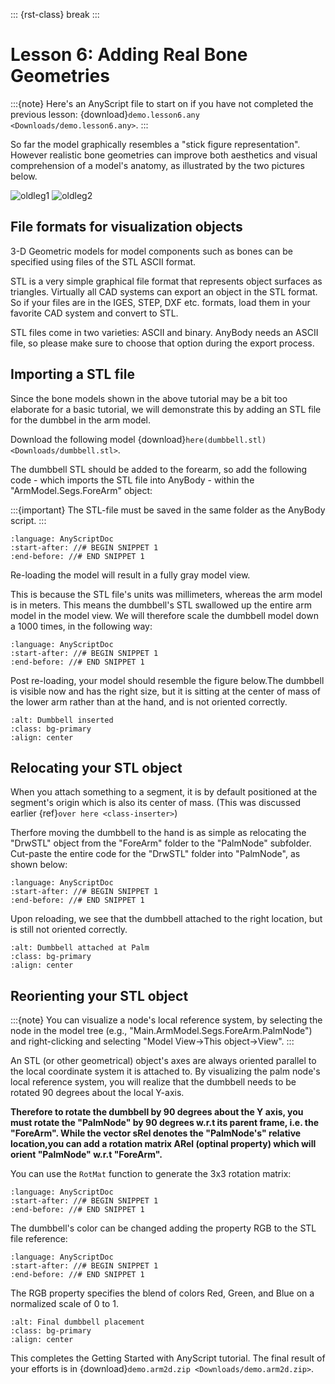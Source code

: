 ::: {rst-class} break
:::

# Lesson 6: Adding Real Bone Geometries

:::{note}
Here's an AnyScript file to start on if you have not completed the
previous lesson: {download}`demo.lesson6.any <Downloads/demo.lesson6.any>`.
:::

So far the model graphically resembles a "stick figure representation".
However realistic bone geometries can improve both aesthetics and
visual comprehension of a model's anatomy, as illustrated
by the two pictures below.

![oldleg1](_static/lesson6/image1.jpeg) ![oldleg2](_static/lesson6/image2.jpeg)

## File formats for visualization objects

3-D Geometric models for model components such as bones can be specified using files
of the STL ASCII format.

STL is a very simple graphical file format that represents object surfaces as
triangles. Virtually all CAD systems can export an object in the STL format. So if your files are in the IGES,
STEP, DXF etc. formats, load them in your favorite CAD system and convert to STL.

STL files come in two varieties: ASCII and binary. AnyBody needs an ASCII file, so please make sure to choose that
option during the export process.

## Importing a STL file

Since the bone models shown in the above tutorial may be a bit too elaborate for a
basic tutorial, we will demonstrate this by adding an STL file for the dumbbel in the arm model.

Download the following model {download}`here(dumbbell.stl) <Downloads/dumbbell.stl>`.

The dumbbell STL should be added to the forearm, so add the following code - which imports the STL
file into AnyBody - within the "ArmModel.Segs.ForeArm" object:

:::{important}
The STL-file must be saved in the same folder as the AnyBody script. 
:::

```{literalinclude} Snippets/lesson6/snip.NewModel.main-1.any
:language: AnyScriptDoc
:start-after: //# BEGIN SNIPPET 1
:end-before: //# END SNIPPET 1
```

Re-loading the model will result in a fully gray model view.

This is because the STL file's units was millimeters, whereas the arm model
is in meters. This means the dumbbell's STL swallowed up the entire arm model in the model view.
We will therefore scale the dumbbell model down a 1000 times, in the following way:

```{literalinclude} Snippets/lesson6/snip.NewModel.main-2.any
:language: AnyScriptDoc
:start-after: //# BEGIN SNIPPET 1
:end-before: //# END SNIPPET 1
```

Post re-loading, your model should resemble the figure below.The dumbbell is visible now and has the right size, but
it is sitting at the center of mass of the lower arm rather than at the hand, and is not oriented correctly.

```{image} _static/lesson6/image3.jpeg
:alt: Dumbbell inserted
:class: bg-primary
:align: center
```

## Relocating your STL object

When you attach something to a segment, it is by default positioned
at the segment's origin which is also its center of mass. (This was discussed earlier {ref}`over here <class-inserter>`)

Therfore moving the dumbbell to the hand is as simple as relocating the "DrwSTL" object
from the "ForeArm" folder to the "PalmNode" subfolder. Cut-paste the entire code for the
"DrwSTL" folder into "PalmNode", as shown below:

```{literalinclude} Snippets/lesson6/snip.NewModel.main-3.any
:language: AnyScriptDoc
:start-after: //# BEGIN SNIPPET 1
:end-before: //# END SNIPPET 1
```

Upon reloading, we see that the dumbbell attached to the
right location, but is still not oriented correctly.

```{image} _static/lesson6/image4.jpeg
:alt: Dumbbell attached at Palm
:class: bg-primary
:align: center
```

## Reorienting your STL object

:::{note}
You can visualize a node's local reference system, by selecting the node in the model tree
(e.g., "Main.ArmModel.Segs.ForeArm.PalmNode") and right-clicking and selecting "Model View->This object->View".
:::

An STL (or other geometrical) object's axes are always oriented parallel to the local coordinate system it is attached to.
By visualizing the palm node's local reference system, you will realize that the dumbbell needs to be rotated 90 degrees
about the local Y-axis.

**Therefore to rotate the dumbbell by 90 degrees about the Y axis, you must rotate the "PalmNode" by 90 degrees w.r.t its parent
frame, i.e. the "ForeArm". While the vector sRel denotes the "PalmNode's" relative location,you can add a rotation matrix
ARel (optinal property) which will orient "PalmNode" w.r.t "ForeArm".**

You can use the `RotMat` function to generate the 3x3 rotation matrix:

```{literalinclude} Snippets/lesson6/snip.NewModel.main-4.any
:language: AnyScriptDoc
:start-after: //# BEGIN SNIPPET 1
:end-before: //# END SNIPPET 1
```

The dumbbell's color can be changed adding the property RGB to the STL file reference:

```{literalinclude} Snippets/lesson6/snip.NewModel.main-5.any
:language: AnyScriptDoc
:start-after: //# BEGIN SNIPPET 1
:end-before: //# END SNIPPET 1
```

The RGB property specifies the blend of colors Red, Green, and Blue on a normalized scale of 0 to 1.

```{image} _static/lesson6/image5.jpeg
:alt: Final dumbbell placement
:class: bg-primary
:align: center
```

This completes the Getting Started with AnyScript tutorial. The final
result of your efforts is in {download}`demo.arm2d.zip <Downloads/demo.arm2d.zip>`.
